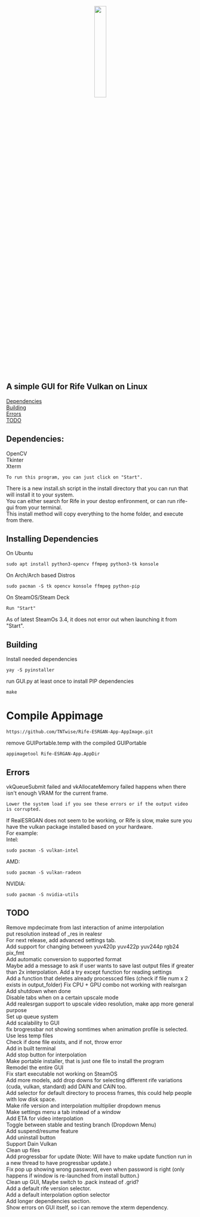 <p align=center>
  <img src="https://github.com/TNTwise/Rife-Vulkan-GUI-Linux/blob/main/icons/icon-256x256.png" width = "25%">
</p>

## A simple GUI for Rife Vulkan on Linux
[Dependencies](https://github.com/TNTwise/Rife-Vulkan-GUI-Linux/#dependencies)<br />
[Building](https://github.com/TNTwise/Rife-Vulkan-GUI-Linux/#building)<br/>
[Errors](https://github.com/TNTwise/Rife-Vulkan-GUI-Linux/#errors)<br/>
[TODO](https://github.com/TNTwise/Rife-Vulkan-GUI-Linux/#todo)<br/>

## Dependencies: 
OpenCV <br />
Tkinter<br />
Xterm <br />
```
To run this program, you can just click on "Start".
```
There is a new install.sh script in the install directory that you can run that will install it to your system. <br />
You can either search for Rife in your destop enfironment, or can run rife-gui from your terminal. <br />
This install method will copy everything to the home folder, and execute from there. <br />

## Installing Dependencies <br />

On Ubuntu <br />
```
sudo apt install python3-opencv ffmpeg python3-tk konsole
```
On Arch/Arch based Distros <br />
```
sudo pacman -S tk opencv konsole ffmpeg python-pip
```
On SteamOS/Steam Deck <br />
```
Run "Start"
```
As of latest SteamOs 3.4, it does not error out when launching it from "Start". <br />

## Building
Install needed dependencies
```
yay -S pyinstaller
```
run GUI.py at least once to install PIP dependencies
```
make
```
# Compile Appimage
```
https://github.com/TNTwise/Rife-ESRGAN-App-AppImage.git
```
remove GUIPortable.temp with the compiled GUIPortable<br/>
```
appimagetool Rife-ESRGAN-App.AppDir 
```

## Errors
vkQueueSubmit failed and vkAllocateMemory failed happens when there isn't enough VRAM for the current frame. 
```
Lower the system load if you see these errors or if the output video is corrupted.
```
If RealESRGAN does not seem to be working, or Rife is slow, make sure you have the vulkan package installed based on your hardware.<br/>
For example:<br />
Intel:
```
sudo pacman -S vulkan-intel
```
AMD:
```
sudo pacman -S vulkan-radeon
```
NVIDIA:
```
sudo pacman -S nvidia-utils
```

## TODO
Remove mpdecimate from last interaction of anime interpolation <br />
put resolution instead of _res in realesr <br/>
For next release, add advanced settings tab. <br />
Add support for changing between yuv420p yuv422p yuv244p rgb24 pix_fmt <br />
Add automatic conversion to supported format<br/>
Maybe add a message to ask if user wants to save last output files if greater than 2x interpolation.
Add a try except function for reading settings <br />
Add a function that deletes already processced files (check if file num x 2 exists in output_folder)
Fix CPU + GPU combo not working with realsrgan <br />
Add shutdown when done<br />
Disable tabs when on a certain upscale mode<br />
Add realesrgan support to upscale video resolution, make app more general purpose<br />
Set up queue system <br />
Add scalability to GUI<br />
fix brogressbar not showing somtimes when animation profile is selected. <br />
Use less temp files <br />
Check if done file exists, and if not, throw error <br />
Add in built terminal <br />
Add stop button for interpolation <br />
Make portable installer, that is just one file to install the program <br />
Remodel the entire GUI <br />
Fix start executable not working on SteamOS<br />
Add more models, add drop downs for selecting different rife variations (cuda, vulkan, standard) add DAIN and CAIN too. <br />
Add selector for default directory to process frames, this could help people with low disk space. <br />
Make rife version and interpolation multiplier dropdown menus <br />
Make settings menu a tab instead of a window <br />
Add ETA for video interpolation <br />
Toggle between stable and testing branch (Dropdown Menu) <br />
Add suspend/resume feature <br />
Add uninstall button <br />
Support Dain Vulkan <br />
Clean up files <br />
Add progressbar for update (Note: Will have to make update function run in a new thread to have progressbar update.) <br />
Fix pop up showing wrong password, even when password is right (only happens if window is re-launched from install button.) <br />
Clean up GUI, Maybe switch to .pack instead of .grid? <br />
Add a default rife version selector. <br />
Add a default interpolation option selector <br />
Add longer dependencies section. <br />
Show errors on GUI itself, so i can remove the xterm dependency. <br />
